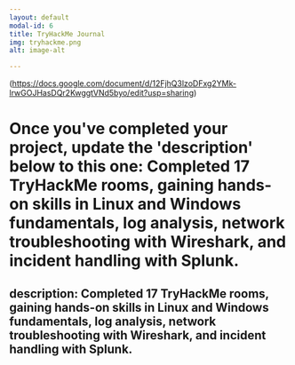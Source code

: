 ```yaml
---
layout: default
modal-id: 6
title: TryHackMe Journal
img: tryhackme.png
alt: image-alt

---
```

(https://docs.google.com/document/d/12FjhQ3lzoDFxg2YMk-lrwGOJHasDQr2KwggtVNd5byo/edit?usp=sharing) 
# Once you've completed your project, update the 'description' below to this one: Completed 17 TryHackMe rooms, gaining hands-on skills in Linux and Windows fundamentals, log analysis, network troubleshooting with Wireshark, and incident handling with Splunk.
description: Completed 17 TryHackMe rooms, gaining hands-on skills in Linux and Windows fundamentals, log analysis, network troubleshooting with Wireshark, and incident handling with Splunk.
---
